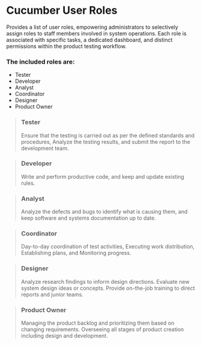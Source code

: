 # Cucumber User Roles

Provides a list of user roles, empowering administrators to selectively assign roles to staff members involved in system operations. Each role is associated with specific tasks, a dedicated dashboard, and distinct permissions within the product testing workflow.

### The included roles are:
* Tester
* Developer
* Analyst
* Coordinator
* Designer
* Product Owner

> ### Tester
> Ensure that the testing is carried out as per the defined standards and procedures, Analyze the testing results, and submit the report to the development team.

> ### Developer
> Write and perform productive code, and keep and update existing rules.

> ### Analyst
> Analyze the defects and bugs to identify what is causing them, and keep software and systems documentation up to date.

> ### Coordinator
> Day-to-day coordination of test activities, Executing work distribution, Establishing plans, and Monitoring progress.

> ### Designer
> Analyze research findings to inform design directions. Evaluate new system design ideas or concepts. Provide on-the-job training to direct reports and junior teams.

> ### Product Owner
> Managing the product backlog and prioritizing them based on changing requirements. Overseeing all stages of product creation including design and development.